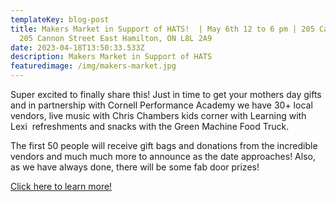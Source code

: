 ```yaml
---
templateKey: blog-post
title: Makers Market in Support of HATS!  | May 6th 12 to 6 pm | 205 Cannon St E
  205 Cannon Street East Hamilton, ON L8L 2A9
date: 2023-04-18T13:50:33.533Z
description: Makers Market in Support of HATS
featuredimage: /img/makers-market.jpg
---
```

Super excited to finally share this! Just in time to get your mothers day gifts and in partnership with Cornell Performance Academy we have 30+ local vendors, live music with Chris Chambers kids corner with Learning with Lexi  refreshments and snacks with the Green Machine Food Truck. 

The first 50 people will receive gift bags and donations from the incredible vendors and much much more to announce as the date approaches! Also, as we have always done, there will be some fab door prizes!

[C﻿lick here to learn more!](https://www.eventbrite.ca/e/makers-market-in-support-of-hamilton-alliance-for-tiny-shelters-tickets-608765653457)